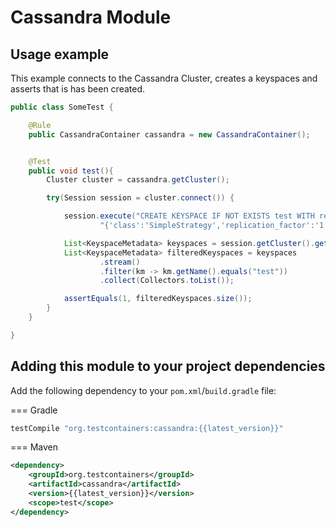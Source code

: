 # Cassandra Module

## Usage example

This example connects to the Cassandra Cluster, creates a keyspaces and asserts that is has been created.

```java tab="JUnit 4 example"
public class SomeTest {

    @Rule
    public CassandraContainer cassandra = new CassandraContainer();


    @Test
    public void test(){
        Cluster cluster = cassandra.getCluster();

        try(Session session = cluster.connect()) {

            session.execute("CREATE KEYSPACE IF NOT EXISTS test WITH replication = \n" +
                    "{'class':'SimpleStrategy','replication_factor':'1'};");

            List<KeyspaceMetadata> keyspaces = session.getCluster().getMetadata().getKeyspaces();
            List<KeyspaceMetadata> filteredKeyspaces = keyspaces
                    .stream()
                    .filter(km -> km.getName().equals("test"))
                    .collect(Collectors.toList());

            assertEquals(1, filteredKeyspaces.size());
        }
    }

}
```

## Adding this module to your project dependencies

Add the following dependency to your `pom.xml`/`build.gradle` file:

=== Gradle
```groovy
testCompile "org.testcontainers:cassandra:{{latest_version}}"
```

=== Maven
```xml
<dependency>
    <groupId>org.testcontainers</groupId>
    <artifactId>cassandra</artifactId>
    <version>{{latest_version}}</version>
    <scope>test</scope>
</dependency>
```
